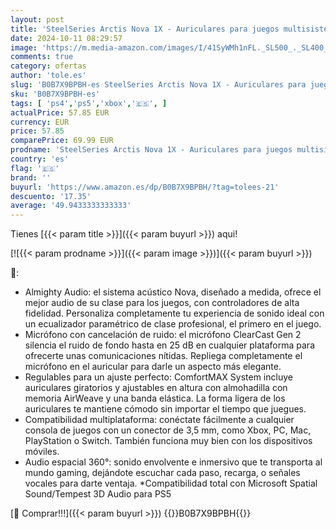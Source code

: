 ```yaml
---
layout: post
title: 'SteelSeries Arctis Nova 1X - Auriculares para juegos multisistema - Controladores Hi-Fi - Audio espacial 360° - Almohadillas de espuma con memoria - Ultraligeros - Xbox  PS5  PS4  PC  Switch'
date: 2024-10-11 08:29:57
image: 'https://m.media-amazon.com/images/I/41SyWMh1nFL._SL500_._SL400_.jpg'
comments: true
category: ofertas
author: 'tole.es'
slug: 'B0B7X9BPBH-es SteelSeries Arctis Nova 1X - Auriculares para juegos...'
sku: 'B0B7X9BPBH-es'
tags: [ 'ps4','ps5','xbox','🇪🇸', ]
actualPrice: 57.85 EUR
currency: EUR
price: 57.85
comparePrice: 69.99 EUR
prodname: 'SteelSeries Arctis Nova 1X - Auriculares para juegos multisistema - Controladores Hi-Fi - Audio espacial 360° - Almohadillas de espuma con memoria - Ultraligeros - Xbox  PS5  PS4  PC  Switch'
country: 'es'
flag: '🇪🇸'
brand: ''
buyurl: 'https://www.amazon.es/dp/B0B7X9BPBH/?tag=tolees-21'
descuento: '17.35'
average: '49.9433333333333'
---
```


Tienes [{{< param title >}}]({{< param buyurl >}}) aqui!

[![{{< param prodname >}}]({{< param image >}})]({{< param buyurl >}})

🔎:

- Almighty Audio: el sistema acústico Nova, diseñado a medida, ofrece el mejor audio de su clase para los juegos, con controladores de alta fidelidad. Personaliza completamente tu experiencia de sonido ideal con un ecualizador paramétrico de clase profesional, el primero en el juego.
- Micrófono con cancelación de ruido: el micrófono ClearCast Gen 2 silencia el ruido de fondo hasta en 25 dB en cualquier plataforma para ofrecerte unas comunicaciones nítidas. Repliega completamente el micrófono en el auricular para darle un aspecto más elegante.
- Regulables para un ajuste perfecto: ComfortMAX System incluye auriculares giratorios y ajustables en altura con almohadilla con memoria AirWeave y una banda elástica. La forma ligera de los auriculares te mantiene cómodo sin importar el tiempo que juegues.
- Compatibilidad multiplataforma: conéctate fácilmente a cualquier consola de juegos con un conector de 3,5 mm, como Xbox, PC, Mac, PlayStation o Switch. También funciona muy bien con los dispositivos móviles.
- Audio espacial 360°: sonido envolvente e inmersivo que te transporta al mundo gaming, dejándote escuchar cada paso, recarga, o señales vocales para darte ventaja. *Compatibilidad total con Microsoft Spatial Sound/Tempest 3D Audio para PS5

[🛒 Comprar!!!]({{< param buyurl >}})
{{<world>}}B0B7X9BPBH{{</world>}}

